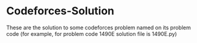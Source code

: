 # Codeforces-Solution

These are the solution to some codeforces problem named on its problem code (for example, for problem code 1490E solution file is 1490E.py)
